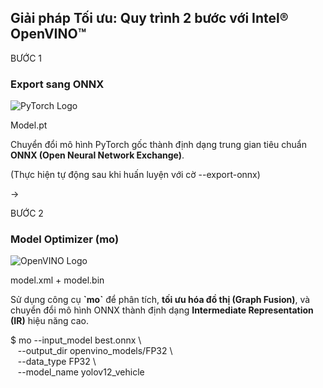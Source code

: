 <!--
  Slide này là một flowchart động giải thích quy trình chuyển đổi 2 bước.
  Nó sử dụng các icon logo và một khối code để làm cho quy trình trở nên cụ thể và dễ hiểu.
-->
<section 
  data-background-image="/images/backgrounds/agenda-bg.png" 
  data-background-opacity="1"
  class="h-full"
>
  <div class="w-full h-full flex flex-col justify-center items-center">
    <h2 class="!text-5xl md:!text-6xl mb-16 text-center font-extrabold text-white drop-shadow-2xl">
      Giải pháp Tối ưu: <strong class="text-blue-400">Quy trình 2 bước với Intel® OpenVINO™</strong>
    </h2>
    <div class="w-full max-w-7xl mx-auto flex flex-col md:flex-row items-center justify-center md:space-x-12 space-y-8 md:space-y-0">
      <!-- BƯỚC 1: PYTORCH -> ONNX -->
      <div class="fragment w-full md:w-1/3 text-center" data-fragment-index="1">
        <div class="bg-gray-900/95 p-8 rounded-2xl border border-blue-400/60 h-full shadow-2xl shadow-blue-400/40">
          <p class="text-blue-400 font-extrabold text-3xl drop-shadow-lg">BƯỚC 1</p>
          <h3 class="!text-3xl md:!text-4xl mt-2 mb-6 font-bold text-white drop-shadow-lg">Export sang ONNX</h3>
          <img src="images/logos/pytorch-logo.png" class="h-24 w-24 mx-auto mb-4 drop-shadow-2xl" alt="PyTorch Logo"/>
          <p class="text-2xl mt-4 font-mono font-bold text-white drop-shadow-lg">Model.pt</p>
          <p class="mt-6 text-lg md:text-xl font-semibold text-white drop-shadow-lg">
            Chuyển đổi mô hình PyTorch gốc thành định dạng trung gian tiêu chuẩn <strong class="!text-white">ONNX (Open Neural Network Exchange)</strong>.
          </p>
          <p class="text-base text-gray-200 italic mt-4 drop-shadow">(Thực hiện tự động sau khi huấn luyện với cờ --export-onnx)</p>
        </div>
      </div>
      <!-- Mũi tên chỉ sang phải -->
      <div class="fragment text-8xl md:text-9xl text-blue-400 drop-shadow-2xl mx-0 md:mx-8" data-fragment-index="2">&rarr;</div>
      <!-- BƯỚC 2: ONNX -> OPENVINO IR -->
      <div class="fragment w-full md:w-2/5 text-center" data-fragment-index="3">
        <div class="bg-gray-900/95 p-8 rounded-2xl border-2 border-blue-400 h-full shadow-2xl shadow-blue-400/40">
          <p class="text-blue-400 font-extrabold text-3xl drop-shadow-lg">BƯỚC 2</p>
          <h3 class="!text-3xl md:!text-4xl mt-2 mb-6 font-bold text-white drop-shadow-lg">Model Optimizer (mo)</h3>
          <img src="images/logos/openvino-logo.png" class="h-24 w-auto mx-auto mb-4 drop-shadow-2xl" alt="OpenVINO Logo"/>
          <p class="text-2xl mt-4 font-mono font-bold text-white drop-shadow-lg">model.xml + model.bin</p>
          <p class="mt-6 text-lg md:text-xl font-semibold text-white drop-shadow-lg">
            Sử dụng công cụ <strong class="!text-white">`mo`</strong> để phân tích, <strong class="!text-white">tối ưu hóa đồ thị (Graph Fusion)</strong>, và chuyển đổi mô hình ONNX thành định dạng <strong class="!text-white">Intermediate Representation (IR)</strong> hiệu năng cao.
          </p>
          <div class="text-left font-mono text-base bg-black/80 p-4 rounded-lg mt-6 text-green-200 drop-shadow-lg">
            <span class="text-green-400">$</span> mo --input_model best.onnx \<br>
            &nbsp;&nbsp; --output_dir openvino_models/FP32 \<br>
            &nbsp;&nbsp; --data_type FP32 \<br>
            &nbsp;&nbsp; --model_name yolov12_vehicle
          </div>
        </div>
      </div>
    </div>
  </div>
</section>
